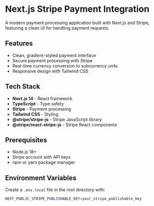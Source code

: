 # Next.js Stripe Payment Integration

A modern payment processing application built with Next.js and Stripe, featuring a clean UI for handling payment requests.

## Features

- Clean, gradient-styled payment interface
- Secure payment processing with Stripe
- Real-time currency conversion to subcurrency units
- Responsive design with Tailwind CSS

## Tech Stack

- **Next.js 14** - React framework
- **TypeScript** - Type safety
- **Stripe** - Payment processing
- **Tailwind CSS** - Styling
- **@stripe/stripe-js** - Stripe JavaScript library
- **@stripe/react-stripe-js** - Stripe React components

## Prerequisites

- Node.js 18+
- Stripe account with API keys
- npm or yarn package manager

## Environment Variables

Create a `.env.local` file in the root directory with:

```bash
NEXT_PUBLIC_STRIPE_PUBLISHABLE_KEY=your_stripe_publishable_key
```
